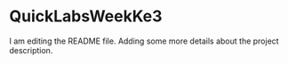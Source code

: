 # QuickLabsWeekKe3
I am editing the README file. Adding some more details about the project description.
